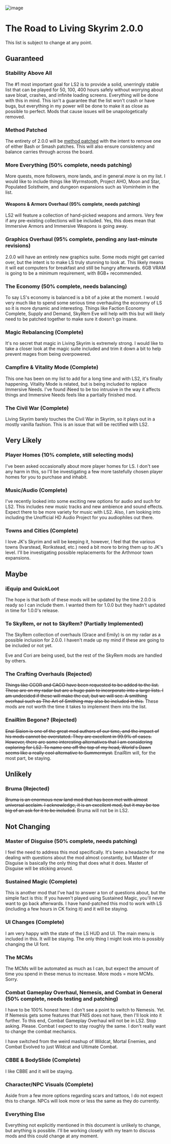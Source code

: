 ![image](https://i.imgur.com/OBaNHbL.png)

# The Road to Living Skyrim 2.0.0
This list is subject to change at any point.

## Guaranteed 
### Stability Above All
The #1 most important goal for LS2 is to provide a solid, unerringly stable list that can be played for 50, 100, 400 hours safely without worrying about save bloat, crashes, and infinite loading screens. Everything will be done with this in mind. This isn't a guarantee that the list won't crash or have bugs, but everything in my power will be done to make it as close as possible to perfect. Mods that cause issues will be unapologetically removed.

### Method Patched
The entirety of 2.0.0 will be [method patched](https://gist.github.com/CovenantTurtle/9992289653e91455a06753ef6275590a) with the intent to remove one of either Bash or Smash patches. This will also ensure consistency and balance carries through across the board.

### More Everything (50% complete, needs patching)
More quests, more followers, more lands, and in general *more* is on my list. I would like to include things like Wyrmstooth, Project AHO, Moon and Star, Populated Solstheim, and dungeon expansions such as Vominheim in the list.

#### Weapons & Armors Overhaul (95% complete, needs patching)
LS2 will feature a collection of hand-picked weapons and armors. Very few if any pre-existing collections will be included. Yes, this does mean that Immersive Armors and Immersive Weapons is going away.

### Graphics Overhaul (95% complete, pending any last-minute revisions)
2.0.0 will have an entirely new graphics suite. Some mods might get carried over, but the intent is to make LS truly stunning to look at. This likely means it will eat computers for breakfast and still be hungry afterwards. 6GB VRAM is going to be a minimum requirement, with 8GB+ recommended.

### The Economy (50% complete, needs balancing)
To say LS's economy is balanced is a bit of a joke at the moment. I would very much like to spend some serious time overhauling the economy of LS so it is more dynamic and interesting. Things like Faction Economy Complete, Supply and Demand, SkyRem Eve will help with this but will likely need to be patched together to make sure it doesn't go insane.

### Magic Rebalancing (Complete)
It's no secret that magic in Living Skyrim is extremely strong. I would like to take a closer look at the magic suite included and trim it down a bit to help prevent mages from being overpowered.

### Campfire & Vitality Mode (Complete)
This one has been on my list to add for a long time and with LS2, it's finally happening. Vitality Mode is related, but is being included to replace Immersive Needs. I've found iNeed to be too intrusive in the way it affects things and Immersive Needs feels like a partially finished mod.

### The Civil War (Complete)
Living Skyrim barely touches the Civil War in Skyrim, so it plays out in a mostly vanilla fashion. This is an issue that will be rectified with LS2.

## Very Likely
### Player Homes (10% complete, still selecting mods)
I've been asked occasionally about more player homes for LS. I don't see any harm in this, so I'll be investigating a few more tastefully chosen player homes for you to purchase and inhabit.

### Music/Audio (Complete)
I've recently looked into some exciting new options for audio and such for LS2. This includes new music tracks and new ambience and sound effects. Expect there to be more variety for music with LS2. Also, I am looking into including the Unofficial HD Audio Project for you audiophiles out there.

### Towns and Cities (Complete)
I love JK's Skyrim and will be keeping it, however, I feel that the various towns (Ivarstead, Rorikstead, etc.) need a bit more to bring them up to JK's level. I'll be investigating possible replacements for the Arthmoor town expansions.

## Maybe
### iEquip and QuickLoot
The hope is that both of these mods will be updated by the time 2.0.0 is ready so I can include them. I wanted them for 1.0.0 but they hadn't updated in time for 1.0.0's release.

### To SkyRem, or not to SkyRem? (Partially Implemented)
The SkyRem collection of overhauls (Grace and Emily) is on my radar as a possible inclusion for 2.0.0. I haven't made up my mind if these are going to be included or not yet.

Eve and Cori are being used, but the rest of the SkyRem mods are handled by others.

### The Crafting Overhauls (Rejected)
~~Things like CCOR and CACO have been requested to be added to the list. These are on my radar but are a huge pain to incorporate into a large lists. I am undecided if these will make the cut, but we will see. A smithing overhaul such as The Art of Smithing may also be included in this.~~ These mods are not worth the time it takes to implement them into the list.

### EnaiRim Begone? (Rejected)
~~Enai Siaion is one of the great mod authors of our time, and the impact of his mods cannot be overstated. They are excellent in 99.9% of cases. However, there are some interesting alternatives that I am considering exploring for LS2. To name one off the top of my head, World's Dawn seems like a really cool alternative to Summermyst.~~ EnaiRim will, for the most part, be staying.

## Unlikely
### Bruma (Rejected)
~~Bruma is an enormous new land mod that has been met with almost universal acclaim. I acknowledge, it is an excellent mod, but it may be too big of an ask for it to be included.~~ Bruma will not be in LS2.

## Not Changing
### Master of Disguise (50% complete, needs patching)
I feel the need to address this mod specifically. It's been a headache for me dealing with questions about the mod almost constantly, but Master of Disguise is basically the only thing that does what it does. Master of Disguise will be sticking around.

### Sustained Magic (Complete)
This is another mod that I've had to answer a ton of questions about, but the simple fact is this: If you haven't played using Sustained Magic, you'll never want to go back afterwards. I have hand-patched this mod to work with LS (including a few hours in CK fixing it) and it will be staying.

### UI Changes (Complete)
I am very happy with the state of the LS HUD and UI. The main menu is included in this. It will be staying. The only thing I might look into is possibly changing the UI font.

### The MCMs
The MCMs will be automated as much as I can, but expect the amount of time you spend in these menus to increase. More mods = more MCMs. Sorry.

### Combat Gameplay Overhaul, Nemesis, and Combat in General (50% complete, needs testing and patching)
I have to be 100% honest here: I don't see a point to switch to Nemesis. Yet. If Nemesis gets some features that FNIS does not have, then I'll look into it further. To this end, Combat Gameplay Overhaul will not be in LS2. Stop asking. Please. Combat I expect to stay roughly the same. I don't really want to change the combat mechanics.

I have switched from the weird mashup of Wildcat, Mortal Enemies, and Combat Evolved to just Wildcat and Ultimate Combat.

### CBBE & BodySlide (Complete)
I like CBBE and it will be staying.

### Character/NPC Visuals (Complete)
Aside from a few more options regarding scars and tattoos, I do not expect this to change. NPCs will look more or less the same as they do currently.

### Everything Else
Everything not explicitly mentioned in this document is unlikely to change, but anything is possible. I'll be working closely with my team to discuss mods and this could change at any moment.
